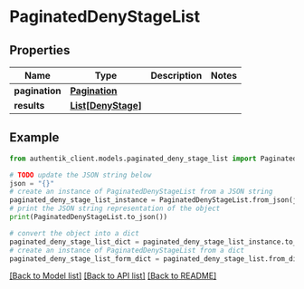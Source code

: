 # PaginatedDenyStageList


## Properties

Name | Type | Description | Notes
------------ | ------------- | ------------- | -------------
**pagination** | [**Pagination**](Pagination.md) |  | 
**results** | [**List[DenyStage]**](DenyStage.md) |  | 

## Example

```python
from authentik_client.models.paginated_deny_stage_list import PaginatedDenyStageList

# TODO update the JSON string below
json = "{}"
# create an instance of PaginatedDenyStageList from a JSON string
paginated_deny_stage_list_instance = PaginatedDenyStageList.from_json(json)
# print the JSON string representation of the object
print(PaginatedDenyStageList.to_json())

# convert the object into a dict
paginated_deny_stage_list_dict = paginated_deny_stage_list_instance.to_dict()
# create an instance of PaginatedDenyStageList from a dict
paginated_deny_stage_list_form_dict = paginated_deny_stage_list.from_dict(paginated_deny_stage_list_dict)
```
[[Back to Model list]](../README.md#documentation-for-models) [[Back to API list]](../README.md#documentation-for-api-endpoints) [[Back to README]](../README.md)


